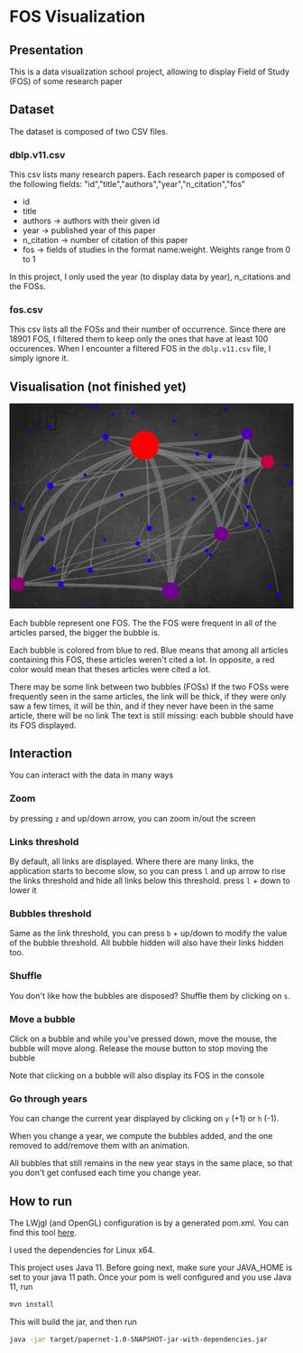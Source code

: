 
# FOS Visualization 

## Presentation 
This is a data visualization school project, allowing to display Field of Study (FOS) of some research paper 
## Dataset 
The dataset is composed of two CSV files. 
### dblp.v11.csv 
This csv lists many research papers. Each research paper is composed of the following fields:
"id","title","authors","year","n_citation","fos"
- id
- title
- authors -> authors with their given id
- year -> published year of this paper
- n_citation -> number of citation of this paper
- fos -> fields of studies in the format name:weight. Weights range  from 0 to 1

In this project, I only used the year (to display data by year), n_citations and the FOSs.

### fos.csv
This csv lists all the FOSs and their number of occurrence. Since there are 18901 FOS, I filtered them to keep only the ones that have at least 100 occurences.
When I encounter a filtered FOS in the `dblp.v11.csv` file, I simply ignore it.


## Visualisation (not finished yet)
![screenshot](https://raw.githubusercontent.com/tambapps/fos-visualisation/master/screenshots/screen1.png "Screenshot")

Each bubble represent one FOS. The the FOS were frequent in all of the articles parsed, the bigger the bubble is. 

Each bubble is colored from blue to red. Blue means that among all articles containing this FOS, these articles weren't cited a lot. 
In opposite, a red color would mean that theses articles were cited a lot. 

There may be some link between two bubbles (FOSs) If the two FOSs were frequently seen in the same articles, the link will be thick, if they were only saw a few times, it will be thin, and if they never have been in the same article, there will be no link
The text is still missing: each bubble should have its FOS displayed.

## Interaction
You can interact with the data in many ways
### Zoom
by pressing `z` and up/down arrow, you can zoom in/out the screen

### Links threshold
By default, all links are displayed. Where there are many links, the application starts to become slow, so you can press `l` and up arrow to rise the links threshold and hide all links  below this threshold. press `l` + down to lower it

### Bubbles threshold
Same as the link threshold, you can press `b` + up/down to modify the value of the bubble threshold. All bubble hidden will also have their links hidden too.

### Shuffle
You don't like how the bubbles are disposed? Shuffle them by clicking on `s`.

### Move a bubble
Click on a bubble and while you've pressed down, move the mouse, the bubble will move along. Release the mouse button to stop moving the bubble

Note that clicking on a bubble will also display its FOS in the console

### Go through years
You can change the current year displayed by clicking on `y` (+1) or `h` (-1). 

When you change a year, we compute the bubbles added, and the one removed to add/remove them with an animation. 

All bubbles that still remains in the new year stays in the same place, so that you don't get confused each time you change year.


## How to run
The LWjgl (and OpenGL) configuration is by a generated pom.xml. You can find this tool [here](https://www.lwjgl.org/customize).

I used the dependencies for Linux x64.

This project uses Java 11. Before going next, make sure your JAVA_HOME is set to your java 11 path.
Once your pom is well configured and you use Java 11,  run

```bash
mvn install
```
This will build the jar, and then run

```bash
java -jar target/papernet-1.0-SNAPSHOT-jar-with-dependencies.jar
```
